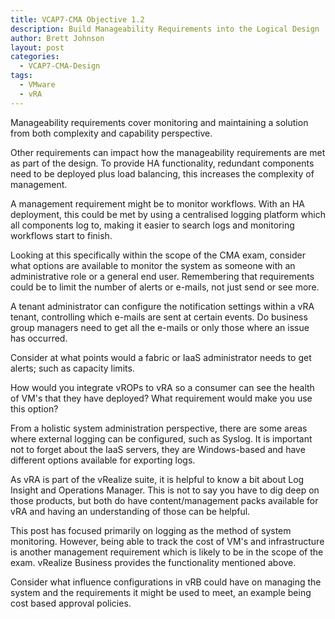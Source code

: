 ```yaml
---
title: VCAP7-CMA Objective 1.2
description: Build Manageability Requirements into the Logical Design
author: Brett Johnson
layout: post
categories:
  - VCAP7-CMA-Design
tags: 
  - VMware
  - vRA
---
```


Manageability requirements cover monitoring and maintaining a solution from both complexity and capability perspective. 

Other requirements can impact how the manageability requirements are met as part of the design. To provide HA functionality, redundant components need to be deployed plus load balancing, this increases the complexity of management. 

A management requirement might be to monitor workflows. With an HA deployment, this could be met by using a centralised logging platform which all components log to, making it easier to search logs and monitoring workflows start to finish.

Looking at this specifically within the scope of the CMA exam, consider what options are available to monitor the system as someone with an administrative role or a general end user. Remembering that requirements could be to limit the number of alerts or e-mails, not just send or see more.

A tenant administrator can configure the notification settings within a vRA tenant, controlling which e-mails are sent at certain events. Do business group managers need to get all the e-mails or only those where an issue has occurred.

Consider at what points would a fabric or IaaS administrator needs to get alerts; such as capacity limits.

How would you integrate vROPs to vRA so a consumer can see the health of VM's that they have deployed? What requirement would make you use this option?

From a holistic system administration perspective, there are some areas where external logging can be configured, such as Syslog. It is important not to forget about the IaaS servers, they are Windows-based and have different options available for exporting logs. 

As vRA is part of the vRealize suite, it is helpful to know a bit about Log Insight and Operations Manager. This is not to say you have to dig deep on those products, but both do have content/management packs available for vRA and having an understanding of those can be helpful.

This post has focused primarily on logging as the method of system monitoring. However, being able to track the cost of VM's and infrastructure is another management requirement which is likely to be in the scope of the exam. vRealize Business provides the functionality mentioned above. 

Consider what influence configurations in vRB could have on managing the system and the requirements it might be used to meet, an example being cost based approval policies.